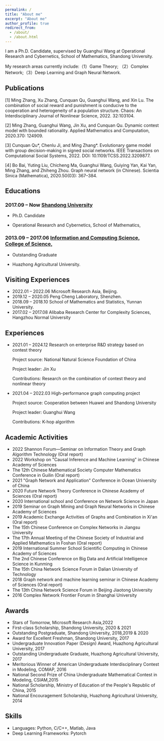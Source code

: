 ```yaml
---
permalink: /
title: "About me"
excerpt: "About me"
author_profile: true
redirect_from: 
  - /about/
  - /about.html
---
```


I am a Ph.D. Candidate, supervised by Guanghui Wang at  Operational Research and Cybernetics, School of Mathematics, Shandong University.

My research areas currently include:（1）Game Theory;
（2）Complex Network;（3）Deep Learning and Graph Neural Network.

## Publications

[1] Ming Zhang, Xu Zhang, Cunquan Qu, Guanghui Wang, and Xin Lu. The combination of social reward and   punishment is conducive to the cooperation and heterogeneity of a population structure. Chaos: An Interdisciplinary Journal of Nonlinear Science, 2022. 32:103104.

[2]   Ming Zhang, Guanghui Wang, Jin Xu, and Cunquan Qu. Dynamic contest model with bounded rationality. Applied Mathematics and Computation, 2020.370: 124909.

[3]   Cunquan Qu*, Chenlu Ji, and Ming Zhang*. Evolutionary game model with group decision-making in signed social networks. IEEE Transactions on Computational Social Systems, 2022. DOI: 10.1109/TCSS.2022.3209877.

[4]   Bo Bai, Yuting Liu, Chicheng Ma, Guanghui Wang, Guiying Yan, Kai Yan, Ming Zhang, and Zhiheng Zhou. Graph neural network (in Chinese). Scientia Sinica (Mathematica), 2020.50(03): 367–384.

<!-- [5]   Ming Zhang, Qi Meng, Deng Zhang, Yue Wang, Guanghui Wang, Zhiming Ma, Li Chen, and Tie-Yan Liu. Complex-valued neural operator assisted soliton identification.

[6]  Ming Zhang, Weina Xu, Cunquan Qu, Guanghui Wang, Yamir Moreno, Xiangrong Wang. Graph neural networks for predicting diffusion dynamics in networks.  -->




## Educations

<td align="left"><h3>
2017.09 – Now <a href="http://en.xjtu.edu.cn/">Shandong University</a> </h3>
<ul>
<li><p>Ph.D. Candidate</p>
</li>
<li><p>Operational Research and Cybernetics, School of Mathematics, </p>
</li>
</ul>
</td>

<td align="left"><h3>
2013.09 – 2017.06 <a href="http://en.xjtu.edu.cn/">Information and Computing Science, College of Science, </a> </h3>
<ul>
<li><p>Outstanding Graduate</p>
</li>
<li><p>Huazhong Agricultural University.</p>
</li>
</ul>
</td>



## Visiting Experiences

<ul>
<li>
2022.01 – 2022.06          Microsoft Research Asia, Beijing. 
</li>

<li>
2019.12 – 2020.05          Peng Cheng Laboratory, Shenzhen.
</li>

<li>
2018.09 – 2018.10          School of Mathematics and Statistics, Yunnan University.
</li>

<li>
2017.02 – 2017.08          Alibaba Research Center for Complexity Sciences, Hangzhou Normal University
</li>

</ul>

## Experiences

<ul>
<li>
2021.01 – 2024.12     Research on enterprise R&D strategy based on contest theory

Project source: National Natural Science Foundation of China

Project leader: Jin Xu

Contributions: Research on the combination of contest theory and nonlinear theory


</li>

<li>
2021.04 – 2022.03     High-performance graph computing project

Project source: Cooperation between Huawei and Shandong University

Project leader: Guanghui Wang

Contributions: K-hop algorithm


</li>
</ul>

## Academic Activities

<ul>
<li>2022 Shannon Forum—Seminar on Information Theory and Graph Algorithm Technology (Oral report)
</li><li>2022 Workshop on "Causal Inference and Machine Learning" in Chinese Academy of Sciences
</li><li>The 12th Chinese Mathematical Society Computer Mathematics Conference in Guilin (Oral report)
</li><li>2021 "Graph Network and Application" Conference in Ocean University of China
</li><li>2020 Future Network Theory Conference in Chinese Academy of Sciences (Oral report)
</li><li>2020 International school and Conference on Network Science in Japan
</li><li>2019 Seminar on Graph Mining and Graph Neural Networks in Chinese Academy of Sciences
</li><li>2019 Academic Exchange Activities of Graphs and Combination in Xi'an (Oral report) 
</li><li>The 15th Chinese Conference on Complex Networks in Jiangsu University
</li><li>The 17th Annual Meeting of the Chinese Society of Industrial and Applied Mathematics in Foshan (Oral report)
</li><li>2019 International Summer School Scientific Computing in Chinese Academy of Sciences
</li><li>The 2nd Chinese Conference on Big Data and Artificial Intelligence Science in Kunming
</li><li>The 15th China Network Science Forum in Dalian University of Technology
</li><li>2018 Graph network and machine learning seminar in Chinese Academy of Sciences (Oral report)
</li><li>The 13th China Network Science Forum in Beijing Jiaotong University
</li>
<li>
2016 Complex Network Frontier Forum in Shanghai University
</li>
</ul>


## Awards

<ul>
<li>Stars of Tomorrow, Microsoft Research Asia,2022
</li>
<li>First-class Scholarship, Shandong University, 2020 & 2021
</li><li>Outstanding Postgraduate, Shandong University, 2018,2019 & 2020
</li><li>Award for Excellent Freshman, Shandong University, 2017
</li><li>Undergraduate Innovation Paper (Design) Award, Huazhong Agricultural University, 2017
</li><li>Outstanding Undergraduate Graduate, Huazhong Agricultural University, 2017
</li><li>Meritorious Winner of American Undergraduate Interdisciplinary Contest in Modeling, COMAP, 2016
</li><li>National Second Prize of China Undergraduate Mathematical Contest in Modeling, CSIAM,2015
</li><li>National Scholarship, Ministry of Education of the People's Republic of China, 2015
</li><li>National Encouragement Scholarship, Huazhong Agricultural University, 2014
</li>
</ul>

## Skills

<ul>
<li>
Languages: Python, C/C++, Matlab, Java
</li>
<li>
Deep Learning Frameworks: Pytorch
</li>
</ul>
